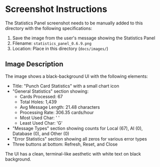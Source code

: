 # Screenshot Instructions

The Statistics Panel screenshot needs to be manually added to this directory with the following specifications:

1. Save the image from the user's message showing the Statistics Panel
2. Filename: `statistics_panel_0.6.9.png`
3. Location: Place in this directory (`docs/images/`)

## Image Description
The image shows a black-background UI with the following elements:
- Title: "Punch Card Statistics" with a small chart icon
- "General Statistics" section showing:
  - Cards Processed: 67
  - Total Holes: 1,439
  - Avg Message Length: 21.48 characters
  - Processing Rate: 306.35 cards/hour
  - Most Used Char: ' '
  - Least Used Char: 'G'
- "Message Types" section showing counts for Local (67), AI (0), Database (0), and Other (0)
- "Error Statistics" section showing all zeros for various error types
- Three buttons at bottom: Refresh, Reset, and Close

The UI has a clean, terminal-like aesthetic with white text on black background. 